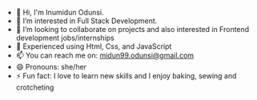
- 🔭 Hi, I'm Inumidun Odunsi.
- 🌱 I’m interested in Full Stack Development.
- 👯 I’m looking to collaborate on projects and also interested in Frontend development jobs/internships
- 🤔 Experienced using Html, Css, and JavaScript
- 📫 You can reach me on: midun99.odunsi@gmail.com
- 😄 Pronouns: she/her
- ⚡ Fun fact: I love to learn new skills and I enjoy baking, sewing and crotcheting

